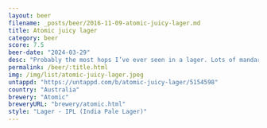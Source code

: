 ```yaml
---
layout: beer
filename: _posts/beer/2016-11-09-atomic-juicy-lager.md
title: Atomic juicy lager
category: beer
score: 7.5
beer-date: "2024-03-29"
desc: "Probably the most hops I’ve ever seen in a lager. Lots of mandarin flavour"
permalink: /beer/:title.html
img: /img/list/atomic-juicy-lager.jpeg
untappd: "https://untappd.com/b/atomic-juicy-lager/5154598"
country: "Australia"
brewery: "Atomic"
breweryURL: "brewery/atomic.html"
style: "Lager - IPL (India Pale Lager)"
---
```

